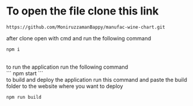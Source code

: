 # To open the file clone this link

```
https://github.com/MoniruzzamanBappy/manufac-wine-chart.git
```

after clone open with cmd  and run the following command
<br/>

```
npm i
```
<br/>
to run the application run the following command
<br/>
```
npm start
```
<br/>
to build and deploy the application run this command and paste the build folder to the website where you want to deploy
<br/>

```sh
npm run build
```
